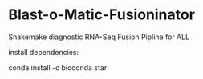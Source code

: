 # Blast-o-Matic-Fusioninator
Snakemake diagnostic RNA-Seq Fusion Pipline for ALL

install dependencies:

conda install -c bioconda star


